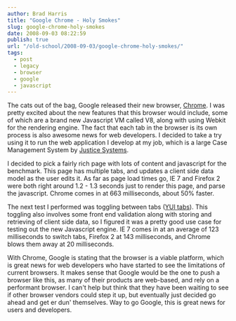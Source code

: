 ```yaml
---
author: Brad Harris
title: "Google Chrome - Holy Smokes"
slug: google-chrome-holy-smokes
date: 2008-09-03 08:22:59
publish: true
url: "/old-school/2008-09-03/google-chrome-holy-smokes/"
tags:
  - post
  - legacy
  - browser
  - google
  - javascript
---
```


The cats out of the bag, Google released their new browser, [Chrome][].  I was pretty excited about the new features that this browser would include, some of which are a brand new Javascript VM called V8, along with using Webkit for the rendering engine.  The fact that each tab in the browser is its own process is also awesome news for web developers.  I decided to take a try using it to run the web application I develop at my job, which is a large Case Management System by [Justice Systems][jsi].

I decided to pick a fairly rich page with lots of content and javascript for the benchmark.  This page has multiple tabs, and updates a client side data model as the user edits it.  As far as page load times go, IE 7 and Firefox 2 were both right around 1.2 - 1.3 seconds just to render this page, and parse the javascript.  Chrome comes in at 663 milliseconds, about 50% faster.

The next test I performed was toggling between tabs ([YUI tabs][tabs]).  This toggling also involves some front end validation along with storing and retrieving of client side data, so I figured it was a pretty good use case for testing out the new Javascript engine.  IE 7 comes in at an average of 123 milliseconds to switch tabs, Firefox 2 at 143 milliseconds, and Chrome blows them away at 20 milliseconds.

With Chrome, Google is stating that the browser is a viable platform, which is great news for web developers who have started to see the limitations of current browsers.  It makes sense that Google would be the one to push a browser like this, as many of their products are web-based, and rely on a performant browser.  I can't help but think that they have been waiting to see if other browser vendors could step it up, but eventually just decided go ahead and get er dun' themselves.  Way to go Google, this is great news for users and developers.

[Chrome]: http://www.google.com/chrome/
[jsi]: http://www.justicesystems.com/
[tabs]: http://developer.yahoo.com/yui/tabview/
